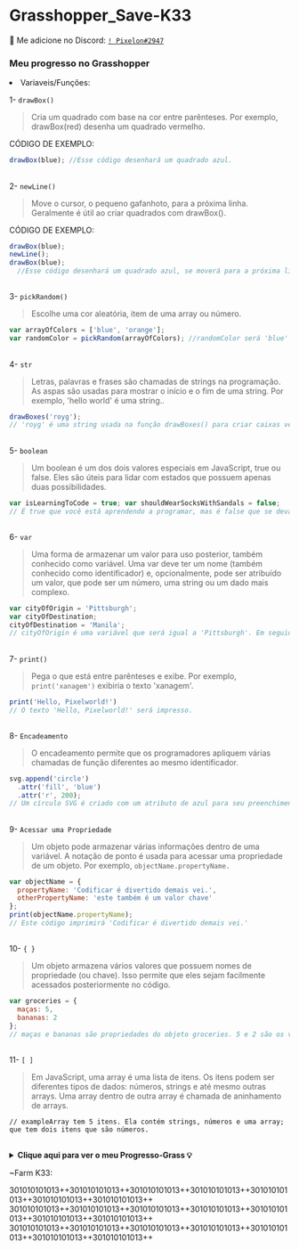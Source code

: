 # Grasshopper_Save-K33
:speech_balloon: Me adicione no Discord: [`! Pixelon#2947`](https://discord.com/users/230834721372766208)
<h3 align="left">Meu progresso no Grasshopper</h3>


<li> Variaveis/Funções:
  
  1- `drawBox()`
  
  > Cria um quadrado com base na cor entre parênteses. Por exemplo, drawBox(red) desenha um quadrado vermelho.

CÓDIGO DE EXEMPLO:
  
 
```js
drawBox(blue); //Esse código desenhará um quadrado azul.
```
  
  ##
  
  2- `newLine()`
  
  > Move o cursor, o pequeno gafanhoto, para a próxima linha. Geralmente é útil ao criar quadrados com drawBox().
  

CÓDIGO DE EXEMPLO:
  
```js
drawBox(blue);
newLine();
drawBox(blue);
  //Esse código desenhará um quadrado azul, se moverá para a próxima linha e, em seguida, desenhará outro quadrado azul.
```
  ##
  
  3- `pickRandom()`
  
  > Escolhe uma cor aleatória, item de uma array ou número.
  
  ```js
  var arrayOfColors = ['blue', 'orange'];
var randomColor = pickRandom(arrayOfColors); //randomColor será 'blue' ou 'orange'.
  ```
  
  ##
  
  4- `str`
  
  > Letras, palavras e frases são chamadas de strings na programação. As aspas são usadas para mostrar o início e o fim de uma string. Por exemplo, 'hello world' é uma string..
  
  ```js
  drawBoxes('royg');
  // 'royg' é uma string usada na função drawBoxes() para criar caixas vermelhas, laranja, amarelas e verdes.
  ```

  ##
  
  5- `boolean`
  
  > Um boolean é um dos dois valores especiais em JavaScript, true ou false. Eles são úteis para lidar com estados que possuem apenas duas possibilidades.
  
  ```js
  var isLearningToCode = true; var shouldWearSocksWithSandals = false;
  // É true que você está aprendendo a programar, mas é false que se deva usar meias com sandálias.
  ```
  
  ##
  
  6- `var`
  
  > Uma forma de armazenar um valor para uso posterior, também conhecido como variável. Uma var deve ter um nome (também conhecido como identificador) e, opcionalmente, pode ser atribuído um valor, que pode ser um número, uma string ou um dado mais complexo.
  
  ```js
  var cityOfOrigin = 'Pittsburgh';
var cityOfDestination;
cityOfDestination = 'Manila';
  // cityOfOrigin é uma variável que será igual a 'Pittsburgh'. Em seguida, outra variável chamada cityOfDestination é criada e mais tarde recebe um novo valor de 'Manila'.
  ```
  
  ##
  
  7- `print()`
  
  > Pega o que está entre parênteses e exibe. Por exemplo, `print('xanagem')` exibiria o texto 'xanagem'.
  
  ```js
  print('Hello, Pixelworld!')
  // O texto 'Hello, Pixelworld!' será impresso.
  ```
  
  ##
  
  8- `Encadeamento`
  
  > O encadeamento permite que os programadores apliquem várias chamadas de função diferentes ao mesmo identificador.
  
  ```js
  svg​.append('circle')
    ​.attr('fill', 'blue')
    ​.attr('r', 200);
  // Um círculo SVG é criado com um atributo de azul para seu preenchimento e um raio de 200 aplicado ao mesmo tempo usando .append() e duas chamadas de função .attr() encadeadas.
  ```
  
  ##
  
  9- `Acessar uma Propriedade`
  
  > Um objeto pode armazenar várias informações dentro de uma variável. A notação de ponto é usada para acessar uma propriedade de um objeto. Por exemplo, `objectName.propertyName.`
  
  ```js
  var objectName = {
    propertyName: 'Codificar é divertido demais vei​.',
    otherPropertyName: 'este também é um valor chave'
};
print(objectName​.propertyName);
  // Este código imprimirá 'Codificar é divertido demais vei.'
  ```
  
  ##
  
   10- `{ }`
  
  > Um objeto armazena vários valores que possuem nomes de propriedade (ou chave). Isso permite que eles sejam facilmente acessados posteriormente no código.
  
  ```js
  var groceries = {
    maças: 5,
    bananas: 2
};
  // maças e bananas são propriedades do objeto groceries. 5 e 2 são os valores associados a essas propriedades. groceries.maças, por exemplo, é igual a 5.
  ```
 
  ##
  
  11- `[ ]`
  
  > Em JavaScript, uma array é uma lista de itens. Os itens podem ser diferentes tipos de dados: números, strings e até mesmo outras arrays. Uma array dentro de outra array é chamada de aninhamento de arrays.
  
  ```var exampleArray = ['blue', 'orange', 5, 10, [50, 10]];
  // exampleArray tem 5 itens. Ela contém strings, números e uma array; que tem dois itens que são números.
  ```
 
  ##
  
  
  <details>
 <summary><b> Clique aqui para ver o meu Progresso-Grass 💡 </b></summary>

    Um simples progresso de Pixelon.
    No final irei explicar cada coisa
    
  | Partes Grass  | Status |
| ------------- | ------------- |
| drawBox()  | ✅  |
| newLine()  | ✅  |
|   |   |

</details>
  
  ~Farm K33:
  
  301010101013++301010101013++301010101013++301010101013++301010101013++301010101013++301010101013++
  301010101013++301010101013++301010101013++301010101013++301010101013++301010101013++301010101013++
  301010101013++301010101013++301010101013++301010101013++301010101013++301010101013++301010101013++
  
